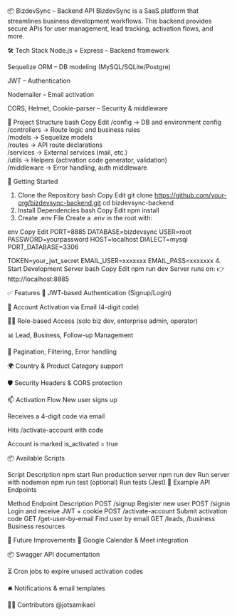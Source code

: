 📦 BizdevSync – Backend API
BizdevSync is a SaaS platform that streamlines business development workflows. This backend provides secure APIs for user management, lead tracking, activation flows, and more.

🛠️ Tech Stack
Node.js + Express – Backend framework

Sequelize ORM – DB modeling (MySQL/SQLite/Postgre)

JWT – Authentication

Nodemailer – Email activation

CORS, Helmet, Cookie-parser – Security & middleware

📁 Project Structure
bash
Copy
Edit
/config            -> DB and environment config  
/controllers       -> Route logic and business rules  
/models            -> Sequelize models  
/routes            -> API route declarations  
/services          -> External services (mail, etc.)  
/utils             -> Helpers (activation code generator, validation)  
/middleware        -> Error handling, auth middleware  

🚀 Getting Started
1. Clone the Repository
bash
Copy
Edit
git clone https://github.com/your-org/bizdevsync-backend.git
cd bizdevsync-backend
2. Install Dependencies
bash
Copy
Edit
npm install
3. Create .env File
Create a .env in the root with:

env
Copy
Edit
PORT=8885
DATABASE=bizdevsync
USER=root
PASSWORD=yourpassword
HOST=localhost
DIALECT=mysql
PORT_DATABASE=3306

TOKEN=your_jwt_secret
EMAIL_USER=xxxxxxx
EMAIL_PASS=xxxxxxx
4. Start Development Server
bash
Copy
Edit
npm run dev
Server runs on:
👉 http://localhost:8885

✅ Features
🔐 JWT-based Authentication (Signup/Login)

📩 Account Activation via Email (4-digit code)

🧑‍💼 Role-based Access (solo biz dev, enterprise admin, operator)

📊 Lead, Business, Follow-up Management

🔄 Pagination, Filtering, Error handling

🌍 Country & Product Category support

🛡️ Security Headers & CORS protection

📫 Activation Flow
New user signs up

Receives a 4-digit code via email

Hits /activate-account with code

Account is marked is_activated = true

📦 Available Scripts

Script	Description
npm start	Run production server
npm run dev	Run server with nodemon
npm run test	(optional) Run tests (Jest)
🧪 Example API Endpoints

Method	Endpoint	Description
POST	/signup	Register new user
POST	/signin	Login and receive JWT + cookie
POST	/activate-account	Submit activation code
GET	/get-user-by-email	Find user by email
GET	/leads, /business	Business resources

📖 Future Improvements
📆 Google Calendar & Meet integration

📦 Swagger API documentation

⏳ Cron jobs to expire unused activation codes

🛎️ Notifications & email templates

👨‍💻 Contributors
@jotsamikael

